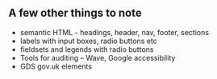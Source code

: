## A few other things to note​
- semantic HTML - headings, header, nav, footer, sections ​
- labels with input boxes, radio buttons etc​
- fieldsets and legends with radio buttons​
- Tools for auditing – Wave, Google accessibility​
- GDS gov.uk elements​
